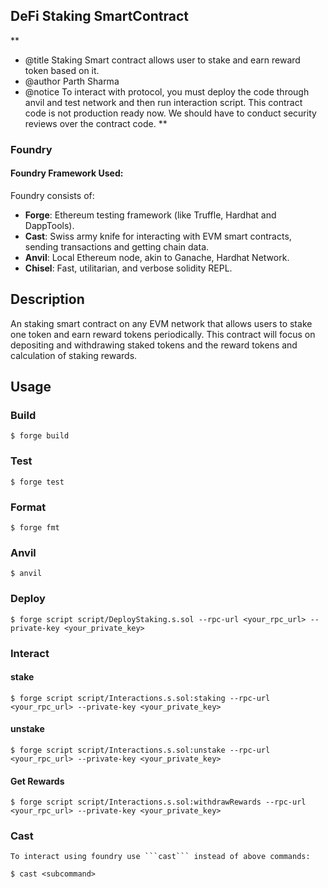 ## DeFi Staking SmartContract

** 
 * @title Staking Smart contract allows user to stake and earn reward token based on it.
 * @author Parth Sharma
 * @notice To interact with protocol, you must deploy the code through anvil and test network and then run interaction script. This contract code is not production ready now. We should have to conduct security reviews over the contract code.
**

### Foundry
#### Foundry Framework Used:
Foundry consists of:

-   **Forge**: Ethereum testing framework (like Truffle, Hardhat and DappTools).
-   **Cast**: Swiss army knife for interacting with EVM smart contracts, sending transactions and getting chain data.
-   **Anvil**: Local Ethereum node, akin to Ganache, Hardhat Network.
-   **Chisel**: Fast, utilitarian, and verbose solidity REPL.

## Description

An staking smart contract on any EVM network
that allows users to stake one token and earn reward tokens periodically. This
contract will focus on depositing and withdrawing staked tokens and the reward
tokens and calculation of staking rewards.

## Usage

### Build

```shell
$ forge build
```

### Test

```shell
$ forge test
```

### Format

```shell
$ forge fmt
```

### Anvil

```shell
$ anvil
```

### Deploy

```shell
$ forge script script/DeployStaking.s.sol --rpc-url <your_rpc_url> --private-key <your_private_key>
```

### Interact
#### stake
```shell
$ forge script script/Interactions.s.sol:staking --rpc-url <your_rpc_url> --private-key <your_private_key>
```
#### unstake
```shell
$ forge script script/Interactions.s.sol:unstake --rpc-url <your_rpc_url> --private-key <your_private_key>
```
#### Get Rewards
```shell
$ forge script script/Interactions.s.sol:withdrawRewards --rpc-url <your_rpc_url> --private-key <your_private_key>
```

### Cast
`To interact using foundry use ```cast``` instead of above commands: `

```shell
$ cast <subcommand>
```
